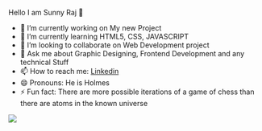Hello I am Sunny Raj 👋

- 🔭 I’m currently working on My new Project
- 🌱 I’m currently learning HTML5, CSS, JAVASCRIPT
- 👯 I’m looking to collaborate on Web Development project
- 💬 Ask me about Graphic Designing, Frontend Development and any technical Stuff
- 📫 How to reach me: [Linkedin](https://www.linkedin.com/in/sunny-raj-771526190)
- 😄 Pronouns: He is Holmes 
- ⚡ Fun fact: There are more possible iterations of a game of chess than there are atoms in the known universe
<img src="https://github-readme-stats.vercel.app/api?username=sunnyraj5555&&show_icons=true&title_color=ffffff&icon_color=bb2acf&text_color=daf7dc&bg_color=151515">
